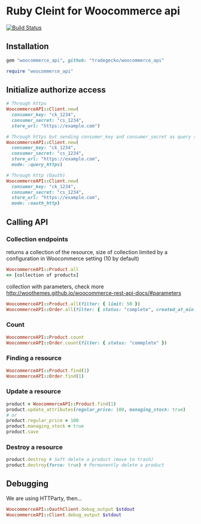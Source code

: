# Ruby Cleint for Woocommerce api 

[![Build Status](https://semaphoreci.com/api/v1/tradegecko/woocommerce_api/branches/fix-variations/badge.svg)](https://semaphoreci.com/tradegecko/woocommerce_api)
## Installation
```ruby
gem "woocommerce_api", github: "tradegecko/woocommerce_api"
```
```ruby
require "woocommerce_api"
```

## Initialize authorize access

```ruby
# Through https
WoocommerceAPI::Client.new(
  consumer_key: "ck_1234", 
  consumer_secret: "cs_1234", 
  store_url: "https://example.com")

# Through https but sending consumer_key and consumer_secret as query string
WoocommerceAPI::Client.new(
  consumer_key: "ck_1234", 
  consumer_secret: "cs_1234", 
  store_url: "https://example.com", 
  mode: :query_https)

# Through http (Oauth) 
WoocommerceAPI::Client.new(
  consumer_key: "ck_1234", 
  consumer_secret: "cs_1234", 
  store_url: "https://example.com", 
  mode: :oauth_http)
```

## Calling API
### Collection endpoints
returns a collection of the resource, size of collection limited by a configuration in Woocommerce setting (10 by default)
```ruby
WoocommerceAPI::Product.all
=> [collection of products]
```
collection with parameters, check more http://woothemes.github.io/woocommerce-rest-api-docs/#parameters 
```ruby
WoocommerceAPI::Product.all(filter: { limit: 50 })
WoocommerceAPI::Order.all(filter: { status: "complete", created_at_min: "2015-11-01" })
```
### Count 
```ruby
WoocommerceAPI::Product.count
WoocommerceAPI::Order.count(filter: { status: "commplete" })
```
### Finding a resource
```ruby 
WoocommerceAPI::Product.find(1) 
WoocommerceAPI::Order.find(1)
```
### Update a resource
```ruby
product = WoocommerceAPI::Product.find(1) 
product.update_attributes(regular_price: 100, managing_stock: true)
# or
product.regular_price = 100
product.managing_stock = true
product.save
```
### Destroy a resource 
```ruby
product.destroy # Soft delete a product (move to trash)
product.destroy(force: true) # Permanently delete a product
```

## Debugging 
We are using HTTParty, then...
```ruby
WoocommerceAPI::OauthClient.debug_output $stdout
WoocommerceAPI::Client.debug_output $stdout
```
